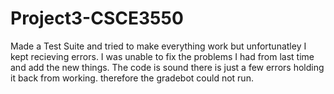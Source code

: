 # Project3-CSCE3550
Made a Test Suite and tried to make everything work but unfortunatley I kept recieving errors. I was unable to fix the problems I had from last time and add the new things. The code is sound there is just a few errors holding it back from working. therefore the gradebot could not run.
